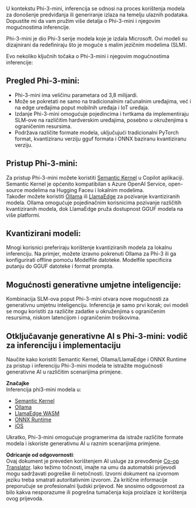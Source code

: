 <!--
CO_OP_TRANSLATOR_METADATA:
{
  "original_hash": "f1ff728038c4f554b660a36b76cbdd6e",
  "translation_date": "2025-07-16T21:13:29+00:00",
  "source_file": "md/01.Introduction/03/overview.md",
  "language_code": "hr"
}
-->
U kontekstu Phi-3-mini, inferencija se odnosi na proces korištenja modela za donošenje predviđanja ili generiranje izlaza na temelju ulaznih podataka. Dopustite mi da vam pružim više detalja o Phi-3-mini i njegovim mogućnostima inferencije.

Phi-3-mini je dio Phi-3 serije modela koje je izdala Microsoft. Ovi modeli su dizajnirani da redefiniraju što je moguće s malim jezičnim modelima (SLM).

Evo nekoliko ključnih točaka o Phi-3-mini i njegovim mogućnostima inferencije:

## **Pregled Phi-3-mini:**
- Phi-3-mini ima veličinu parametara od 3,8 milijardi.
- Može se pokretati ne samo na tradicionalnim računalnim uređajima, već i na edge uređajima poput mobilnih uređaja i IoT uređaja.
- Izdanje Phi-3-mini omogućuje pojedincima i tvrtkama da implementiraju SLM-ove na različitim hardverskim uređajima, posebno u okruženjima s ograničenim resursima.
- Podržava različite formate modela, uključujući tradicionalni PyTorch format, kvantiziranu verziju gguf formata i ONNX baziranu kvantiziranu verziju.

## **Pristup Phi-3-mini:**
Za pristup Phi-3-mini možete koristiti [Semantic Kernel](https://github.com/microsoft/SemanticKernelCookBook?WT.mc_id=aiml-138114-kinfeylo) u Copilot aplikaciji. Semantic Kernel je općenito kompatibilan s Azure OpenAI Service, open-source modelima na Hugging Faceu i lokalnim modelima.  
Također možete koristiti [Ollama](https://ollama.com) ili [LlamaEdge](https://llamaedge.com) za pozivanje kvantiziranih modela. Ollama omogućuje pojedinačnim korisnicima pozivanje različitih kvantiziranih modela, dok LlamaEdge pruža dostupnost GGUF modela na više platformi.

## **Kvantizirani modeli:**
Mnogi korisnici preferiraju korištenje kvantiziranih modela za lokalnu inferenciju. Na primjer, možete izravno pokrenuti Ollama za Phi-3 ili ga konfigurirati offline pomoću Modelfile datoteke. Modelfile specificira putanju do GGUF datoteke i format prompta.

## **Mogućnosti generativne umjetne inteligencije:**
Kombinacija SLM-ova poput Phi-3-mini otvara nove mogućnosti za generativnu umjetnu inteligenciju. Inferencija je samo prvi korak; ovi modeli se mogu koristiti za različite zadatke u okruženjima s ograničenim resursima, niskom latencijom i ograničenim troškovima.

## **Otključavanje generativne AI s Phi-3-mini: vodič za inferenciju i implementaciju**  
Naučite kako koristiti Semantic Kernel, Ollama/LlamaEdge i ONNX Runtime za pristup i inferenciju Phi-3-mini modela te istražite mogućnosti generativne AI u različitim scenarijima primjene.

**Značajke**  
Inferencija phi3-mini modela u:

- [Semantic Kernel](https://github.com/Azure-Samples/Phi-3MiniSamples/tree/main/semantickernel?WT.mc_id=aiml-138114-kinfeylo)  
- [Ollama](https://github.com/Azure-Samples/Phi-3MiniSamples/tree/main/ollama?WT.mc_id=aiml-138114-kinfeylo)  
- [LlamaEdge WASM](https://github.com/Azure-Samples/Phi-3MiniSamples/tree/main/wasm?WT.mc_id=aiml-138114-kinfeylo)  
- [ONNX Runtime](https://github.com/Azure-Samples/Phi-3MiniSamples/tree/main/onnx?WT.mc_id=aiml-138114-kinfeylo)  
- [iOS](https://github.com/Azure-Samples/Phi-3MiniSamples/tree/main/ios?WT.mc_id=aiml-138114-kinfeylo)  

Ukratko, Phi-3-mini omogućuje programerima da istraže različite formate modela i iskoriste generativnu AI u raznim scenarijima primjene.

**Odricanje od odgovornosti**:  
Ovaj dokument je preveden korištenjem AI usluge za prevođenje [Co-op Translator](https://github.com/Azure/co-op-translator). Iako težimo točnosti, imajte na umu da automatski prijevodi mogu sadržavati pogreške ili netočnosti. Izvorni dokument na izvornom jeziku treba smatrati autoritativnim izvorom. Za kritične informacije preporučuje se profesionalni ljudski prijevod. Ne snosimo odgovornost za bilo kakva nesporazume ili pogrešna tumačenja koja proizlaze iz korištenja ovog prijevoda.
